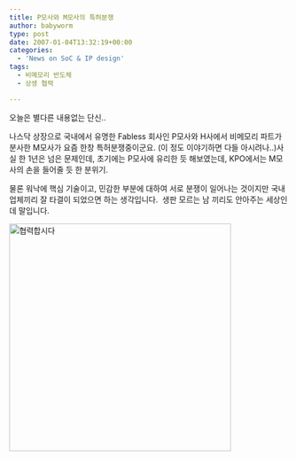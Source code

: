 ```yaml
---
title: P모사와 M모사의 특허분쟁
author: babyworm
type: post
date: 2007-01-04T13:32:19+00:00
categories:
  - 'News on SoC & IP design'
tags:
  - 비메모리 반도체
  - 상생 협력

---
```

오늘은 별다른 내용없는 단신..

나스닥 상장으로 국내에서 유명한 Fabless 회사인 P모사와 H사에서 비메모리 파트가 분사한 M모사가 요즘 한창 특허분쟁중이군요. (이 정도 이야기하면 다들 아시려나..)사실 한 1년은 넘은 문제인데, 초기에는 P모사에 유리한 듯 해보였는데, KPO에서는 M모사의 손을 들어줄 듯 한 분위기.

물론 워낙에 핵심 기술이고, 민감한 부분에 대하여 서로 분쟁이 일어나는 것이지만 국내 업체끼리 잘 타결이 되었으면 하는 생각입니다.  생판 모르는 남 끼리도 안아주는 세상인데 말입니다. 

<img loading="lazy" decoding="async" src="https://i0.wp.com/babyworm.net/wordpress/wp-content/uploads/1/cfile1.uf.1416DE4B4D6A7AD32CC0DB.jpg?resize=400%2C411" class="aligncenter" width="400" height="411" alt="협력합시다" data-recalc-dims="1" />
